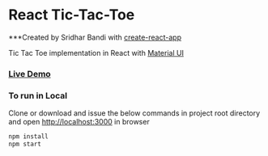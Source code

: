 # React Tic-Tac-Toe

***Created by Sridhar Bandi with [create-react-app](https://github.com/facebook/create-react-app)

Tic Tac Toe implementation in React with [Material UI](https://material-ui.com/)

### [Live Demo](https://sridharbandi.github.io/tic-tac-toe/) 

### To run in Local
Clone or download and issue the below commands in project root directory and open [http://localhost:3000](http://localhost:3000) in browser
```javascript
npm install
npm start
```